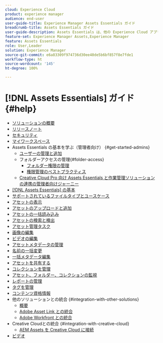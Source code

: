 ```yaml
---
cloud: Experience Cloud
product: experience manager
audience: end-user
user-guide-title: Experience Manager Assets Essentials ガイド
breadcrumb-title: Assets Essentials ガイド
user-guide-description: Assets Essentials は、他の Experience Cloud アプリケーション内で動作する軽量のアセット管理ソリューションです。
feature-set: Experience Manager Assets,Experience Manager
feature: Assets Essentials
role: User,Leader
solution: Experience Manager
source-git-commit: e6a83309f974736d30ee40de5b6bf857f8e7fde1
workflow-type: ht
source-wordcount: '145'
ht-degree: 100%

---
```



# [!DNL Assets Essentials] ガイド {#help}

+ [ソリューションの概要](introduction.md)
+ [リリースノート](release-notes.md)
+ [セキュリティ](security-overview.md)
+ [マイワークスペース](my-workspace.md)
+ Assets Essentials の基本を学ぶ（管理者向け） {#get-started-admins}
   + [ユーザーの管理と追加](deploy-administer.md)
   + フォルダーアクセスの管理{#folder-access}
      + [フォルダー権限の管理](manage-permissions.md)
      + [権限管理のベストプラクティス](permission-management-best-practices.md)
   + [Creative Cloud Pro 向け Assets Essentials と作業管理ソリューションの連携の管理者向けジャーニー](assets-essentials-cc-pro-work-management-admin-journey.md)
+ [ [!DNL Assets Essentials] の基本](get-started.md)
+ [サポートされているファイルタイプとユースケース](supported-file-formats.md)
+ [アセットの表示](navigate-view.md)
+ [アセットのアップロードと追加](add-delete.md)
+ [アセットの一括読み込み](bulk-import-assets-view.md)
+ [アセットの検索と検出](search.md)
+ [アセット管理タスク](manage-organize.md)
+ [画像の編集](edit-images.md)
+ [ビデオの編集](edit-videos.md)
+ [アセットメタデータの管理](metadata.md)
+ [名前の一括変更](bulk-rename.md)
+ [一括メタデータ編集](/help/using/bulk-metadata-edit.md)
+ [アセットを共有する](share-links-for-assets.md)
+ [コレクションを管理](manage-collections.md)
+ [アセット、フォルダー、コレクションの監視](manage-notifications.md)
+ [レポートの管理](manage-reports.md)
+ [タグを管理](tagging-management.md)
+ [コンテンツ資格情報](/help/using/content-credentials.md)
+ 他のソリューションとの統合 {#integration-with-other-solutions}
   + [概要](integration.md)
   + [Adobe Asset Link との統合](integrate-with-creative-cloud.md)
   + [Adobe Workfront との統合](integrate-with-workfront.md)
+ Creative Cloudとの統合 {#integration-with-creative-cloud}
   + [AEM Assets を Creative Cloud に接続](connect-assets-with-creative-cloud.md)
+ [ビデオ](https://experienceleague.adobe.com/docs/experience-manager-learn/assets-essentials/overview.html?lang=ja)

